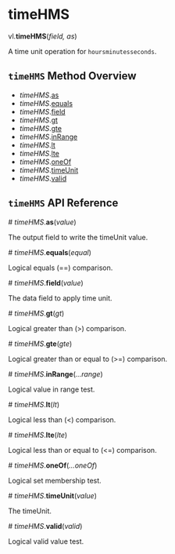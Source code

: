 # timeHMS

vl.<b>timeHMS</b>(<em>field, as</em>)

A time unit operation for <code>hoursminutesseconds</code>.

## <code>timeHMS</code> Method Overview

* <em>timeHMS</em>.<a href="#as">as</a>
* <em>timeHMS</em>.<a href="#equals">equals</a>
* <em>timeHMS</em>.<a href="#field">field</a>
* <em>timeHMS</em>.<a href="#gt">gt</a>
* <em>timeHMS</em>.<a href="#gte">gte</a>
* <em>timeHMS</em>.<a href="#inRange">inRange</a>
* <em>timeHMS</em>.<a href="#lt">lt</a>
* <em>timeHMS</em>.<a href="#lte">lte</a>
* <em>timeHMS</em>.<a href="#oneOf">oneOf</a>
* <em>timeHMS</em>.<a href="#timeUnit">timeUnit</a>
* <em>timeHMS</em>.<a href="#valid">valid</a>

## <code>timeHMS</code> API Reference

<a name="as">#</a>
<em>timeHMS</em>.<b>as</b>(<em>value</em>)

The output field to write the timeUnit value.

<a name="equals">#</a>
<em>timeHMS</em>.<b>equals</b>(<em>equal</em>)

Logical equals (==) comparison.

<a name="field">#</a>
<em>timeHMS</em>.<b>field</b>(<em>value</em>)

The data field to apply time unit.

<a name="gt">#</a>
<em>timeHMS</em>.<b>gt</b>(<em>gt</em>)

Logical greater than (>) comparison.

<a name="gte">#</a>
<em>timeHMS</em>.<b>gte</b>(<em>gte</em>)

Logical greater than or equal to (>=) comparison.

<a name="inRange">#</a>
<em>timeHMS</em>.<b>inRange</b>(<em>...range</em>)

Logical value in range test.

<a name="lt">#</a>
<em>timeHMS</em>.<b>lt</b>(<em>lt</em>)

Logical less than (<) comparison.

<a name="lte">#</a>
<em>timeHMS</em>.<b>lte</b>(<em>lte</em>)

Logical less than or equal to (<=) comparison.

<a name="oneOf">#</a>
<em>timeHMS</em>.<b>oneOf</b>(<em>...oneOf</em>)

Logical set membership test.

<a name="timeUnit">#</a>
<em>timeHMS</em>.<b>timeUnit</b>(<em>value</em>)

The timeUnit.

<a name="valid">#</a>
<em>timeHMS</em>.<b>valid</b>(<em>valid</em>)

Logical valid value test.

